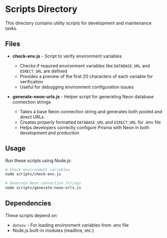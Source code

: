 # Scripts Directory

This directory contains utility scripts for development and maintenance tasks.

## Files

- **check-env.js** - Script to verify environment variables
  - Checks if required environment variables like `DATABASE_URL` and `DIRECT_URL` are defined
  - Provides a preview of the first 20 characters of each variable for verification
  - Useful for debugging environment configuration issues

- **generate-neon-urls.js** - Helper script for generating Neon database connection strings
  - Takes a base Neon connection string and generates both pooled and direct URLs
  - Creates properly formatted `DATABASE_URL` and `DIRECT_URL` for .env file
  - Helps developers correctly configure Prisma with Neon in both development and production

## Usage

Run these scripts using Node.js:

```bash
# Check environment variables
node scripts/check-env.js

# Generate Neon connection strings
node scripts/generate-neon-urls.js
```

## Dependencies

These scripts depend on:
- `dotenv` - For loading environment variables from .env file
- Node.js built-in modules (readline, etc.)
